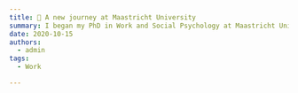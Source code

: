 ```yaml
---
title: 💼 A new journey at Maastricht University
summary: I began my PhD in Work and Social Psychology at Maastricht University.
date: 2020-10-15
authors:
  - admin
tags:
  - Work

---
```

